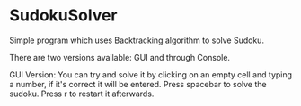 # SudokuSolver
Simple program which uses Backtracking algorithm to solve Sudoku.

There are two versions available: GUI and through Console.

GUI Version:
You can try and solve it by clicking on an empty cell and typing a number, if it's correct it will be entered.
Press spacebar to solve the sudoku. Press r to restart it afterwards. 
